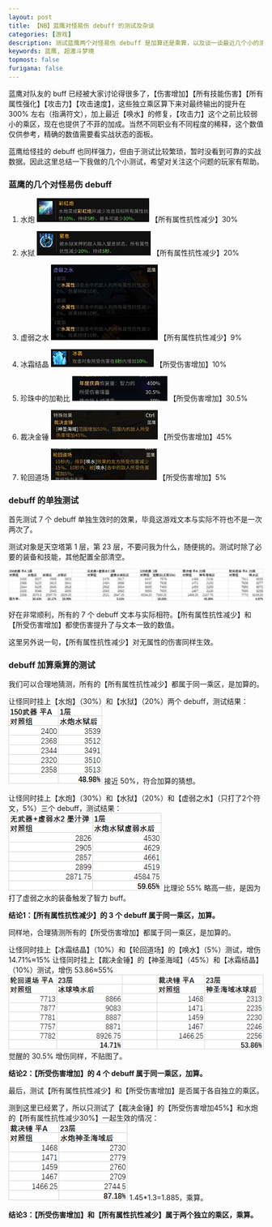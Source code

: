 ```yaml
---
layout: post
title: 【NB】蓝鹰对怪易伤 debuff 的测试及杂谈
categories: [游戏]
description: 测试蓝鹰两个对怪易伤 debuff 是加算还是乘算，以及谈一谈最近几个小的测试结果
keywords: 蓝鹰, 超激斗梦境
topmost: false
furigana: false
---
```


蓝鹰对队友的 buff 已经被大家讨论得很多了，【伤害增加】【所有技能伤害】【所有属性强化】【攻击力】【攻击速度】，这些独立乘区算下来对最终输出的提升在 300% 左右（指满符文），加上最近【唤水】的修复，【攻击力】这个之前比较弱小的乘区，现在也提供了不菲的加成。当然不同职业有不同程度的稀释，这个数值仅供参考，精确的数值需要看实战状态的面板。

蓝鹰给怪挂的 debuff 也同样强力，但由于测试比较繁琐，暂时没看到可靠的实战数据。因此这里总结一下我做的几个小测试，希望对关注这个问题的玩家有帮助。

### 蓝鹰的几个对怪易伤 debuff

1. 水炮
![](/assets/images/2022-03-21-16-19-25.png)
【所有属性抗性减少】30%

2. 水狱
![](/assets/images/2022-03-21-16-21-36.png)
【所有属性抗性减少】20%

3. 虚弱之水
![](/assets/images/2022-03-21-16-22-26.png)
【所有属性抗性减少】9%

4. 冰霜结晶
![](/assets/images/2022-03-21-16-25-26.png)
【所受伤害增加】10%

5. 珍珠中的加勒比
![](/assets/images/2022-03-21-16-27-06.png)
【所受伤害增加】30.5%

6. 裁决金锤
![](/assets/images/2022-03-21-16-28-13.png)
【所受伤害增加】45%

7. 轮回道场
![](/assets/images/2022-03-21-16-29-11.png)
【所受伤害增加】5%

### debuff 的单独测试

首先测试 7 个 debuff 单独生效时的效果，毕竟这游戏文本与实际不符也不是一次两次了。

测试对象是天空塔第 1 层，第 23 层，不要问我为什么，随便挑的。测试时除了必要的装备和技能，其他配置全部清空。

![](/assets/images/2022-03-21-16-38-10.png)

好在非常顺利，所有的 7 个 debuff 文本与实际相符。【所有属性抗性减少】和【所受伤害增加】都使伤害提升了与文本一致的数值。

这里另外说一句，【所有属性抗性减少】对无属性的伤害同样生效。

### debuff 加算乘算的测试

我们可以合理地猜测，所有的【所有属性抗性减少】都属于同一乘区，是加算的。

让怪同时挂上【水炮】（30%）和【水狱】（20%）两个 debuff，测试结果：
![](/assets/images/2022-03-21-16-47-11.png)
接近 50%，符合加算的猜想。

让怪同时挂上【水炮】（30%）和【水狱】（20%）和【虚弱之水】（只打了2个符文，5%）三个 debuff，测试结果：
![](/assets/images/2022-03-21-16-50-27.png)
比理论 55% 略高一些，是因为打了虚弱之水的装备触发了智力 buff。

**结论1：【所有属性抗性减少】的 3 个 debuff 属于同一乘区，加算。**

同样地，合理猜测所有的【所受伤害增加】都属于同一乘区，是加算的。

让怪同时挂上【冰霜结晶】（10%）和【轮回道场】的【唤水】（5%）测试，增伤 14.71%≈15%
让怪同时挂上【裁决金锤】的【神圣海域】（45%）和【冰霜结晶】（10%）测试，增伤 53.86≈55%
![](/assets/images/2022-03-21-16-54-20.png)
觉醒的 30.5% 增伤同样，不贴图了。

**结论2：【所受伤害增加】的 4 个 debuff 属于同一乘区，加算。**

最后，测试【所有属性抗性减少】和【所受伤害增加】是否属于各自独立的乘区。

测到这里已经累了，所以只测试了【裁决金锤】的【所受伤害增加45%】和水炮的【所有属性抗性减少30%】一起生效的情况：
![](/assets/images/2022-03-21-17-03-26.png)
1.45*1.3=1.885，乘算。

**结论3：【所受伤害增加】和【所有属性抗性减少】属于两个独立的乘区，乘算。**